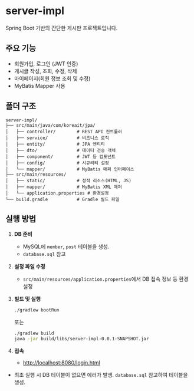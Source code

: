 # server-impl

Spring Boot 기반의 간단한 게시판 프로젝트입니다.

## 주요 기능
- 회원가입, 로그인 (JWT 인증)
- 게시글 작성, 조회, 수정, 삭제
- 마이페이지(회원 정보 조회 및 수정)
- MyBatis Mapper 사용

## 폴더 구조
```
server-impl/
├── src/main/java/com/koreait/jpa/
│   ├── controller/        # REST API 컨트롤러
│   ├── service/           # 비즈니스 로직
│   ├── entity/            # JPA 엔티티
│   ├── dto/               # 데이터 전송 객체
│   ├── component/         # JWT 등 컴포넌트
│   ├── config/            # 시큐리티 설정
│   └── mapper/            # MyBatis 매퍼 인터페이스
├── src/main/resources/
│   ├── static/            # 정적 리소스(HTML, JS)
│   ├── mapper/            # MyBatis XML 매퍼
│   └── application.properties # 환경설정
└── build.gradle           # Gradle 빌드 파일
```

## 실행 방법

1. **DB 준비**
   - MySQL에 `member`, `post` 테이블을 생성.
   - `database.sql` 참고

2. **설정 파일 수정**
   - `src/main/resources/application.properties`에서 DB 접속 정보 등 환경설정

3. **빌드 및 실행**
   ```bash
   ./gradlew bootRun
   ```
   또는
   ```bash
   ./gradlew build
   java -jar build/libs/server-impl-0.0.1-SNAPSHOT.jar
   ```

4. **접속**
   - [http://localhost:8080/login.html](http://localhost:8080/login.html)
  

- 최초 실행 시 DB 테이블이 없으면 에러가 발생. `database.sql` 참고하여 테이블을 생성.

